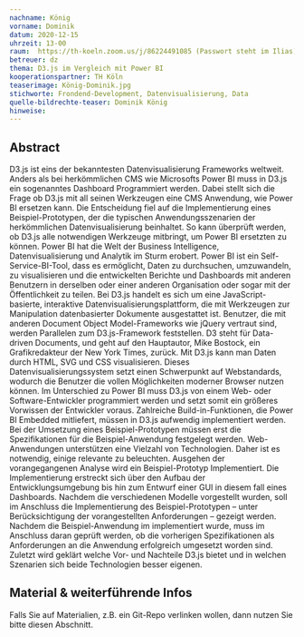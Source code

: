 ```yaml
---
nachname: König
vorname: Dominik
datum: 2020-12-15
uhrzeit: 13-00
raum:  https://th-koeln.zoom.us/j/86224491085 (Passwort steht im Ilias) Präsentation
betreuer: dz
thema: D3.js im Vergleich mit Power BI
kooperationspartner: TH Köln
teaserimage: König-Dominik.jpg
stichworte: Frondend-Development, Datenvisualisierung, Data
quelle-bildrechte-teaser: Dominik König
hinweise:
---
```


## Abstract

D3.js ist eins der bekanntesten Datenvisualisierung Frameworks weltweit. Anders als bei herkömmlichen CMS wie Microsofts Power BI muss in D3.js ein sogenanntes Dashboard Programmiert werden. Dabei stellt sich die Frage ob D3.js mit all seinen Werkzeugen eine CMS Anwendung, wie Power BI ersetzen kann. Die Entscheidung fiel auf die Implementierung eines Beispiel-Prototypen, der die typischen Anwendungsszenarien der herkömmlichen Datenvisualisierung beinhaltet. So kann überprüft werden, ob D3.js alle notwendigen Werkzeuge mitbringt, um Power BI ersetzten zu können. Power BI hat die Welt der Business Intelligence, Datenvisualisierung und Analytik im Sturm erobert. Power BI ist ein Self-Service-BI-Tool, dass es ermöglicht, Daten zu durchsuchen, umzuwandeln, zu visualisieren und die entwickelten Berichte und Dashboards mit anderen Benutzern in derselben oder einer anderen Organisation oder sogar mit der Öffentlichkeit zu teilen. Bei D3.js handelt es sich um eine JavaScript-basierte, interaktive Datenvisualisierungsplattform, die mit Werkzeugen zur Manipulation datenbasierter Dokumente ausgestattet ist. Benutzer, die mit anderen Document Object Model-Frameworks wie jQuery vertraut sind, werden Parallelen zum D3.js-Framework feststellen. D3 steht für Data-driven Documents, und geht auf den Hauptautor, Mike Bostock, ein Grafikredakteur der New York Times, zurück. 
Mit D3.js kann man Daten durch HTML, SVG und CSS visualisieren. Dieses Datenvisualisierungssystem setzt einen Schwerpunkt auf Webstandards, wodurch die Benutzer die vollen Möglichkeiten moderner Browser nutzen können. Im Unterschied zu Power BI muss D3.js von einem Web- oder Software-Entwickler programmiert werden und setzt somit ein größeres Vorwissen der Entwickler voraus. Zahlreiche Build-in-Funktionen, die Power BI Embedded mitliefert, müssen in D3.js aufwendig implementiert werden. Bei der Umsetzung eines Beispiel-Prototypen müssen erst die Spezifikationen für die Beispiel-Anwendung festgelegt werden. Web-Anwendungen unterstützen eine Vielzahl von Technologien. 
Daher ist es notwendig, einige relevante zu beleuchten. Ausgehen der vorangegangenen Analyse wird ein Beispiel-Prototyp Implementiert. Die Implementierung erstreckt sich über den Aufbau der Entwicklungsumgebung bis hin zum Entwurf einer GUI in diesem fall eines Dashboards. Nachdem die verschiedenen Modelle vorgestellt wurden, soll im Anschluss die Implementierung des Beispiel-Prototypen – unter Berücksichtigung der vorangestellten Anforderungen – gezeigt werden. Nachdem die Beispiel-Anwendung im implementiert wurde, muss im Anschluss daran geprüft werden, ob die  vorherigen Spezifikationen als Anforderungen an die Anwendung erfolgreich umgesetzt worden sind. Zuletzt wird geklärt welche Vor- und Nachteile D3.js bietet und in welchen Szenarien sich beide Technologien besser eigenen. 

## Material & weiterführende Infos
Falls Sie auf Materialien, z.B. ein Git-Repo verlinken wollen, dann nutzen Sie bitte diesen Abschnitt.
